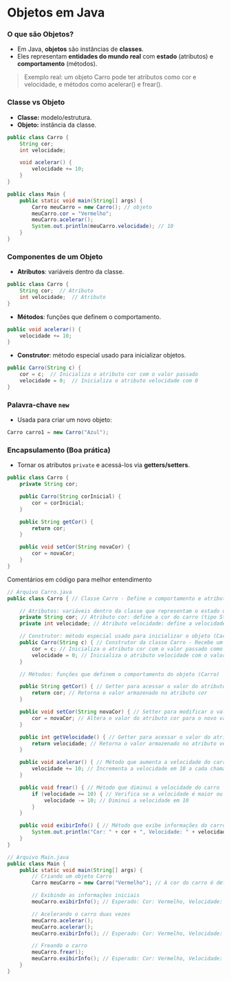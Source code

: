 # Objetos em Java

### **O que são Objetos?**

- Em Java, **objetos** são instâncias de **classes**.
- Eles representam **entidades do mundo real** com **estado** (atributos) e **comportamento** (métodos).

> Exemplo real: um objeto Carro pode ter atributos como cor e velocidade, e métodos como acelerar() e frear().
> 

### **Classe vs Objeto**

- **Classe:** modelo/estrutura.
- **Objeto:** instância da classe.

```java
public class Carro {
    String cor;
    int velocidade;

    void acelerar() {
        velocidade += 10;
    }
}
```

```java
public class Main {
    public static void main(String[] args) {
        Carro meuCarro = new Carro(); // objeto
        meuCarro.cor = "Vermelho";
        meuCarro.acelerar();
        System.out.println(meuCarro.velocidade); // 10
    }
}
```

### **Componentes de um Objeto**

- **Atributos**: variáveis dentro da classe.

```java
public class Carro {
    String cor;  // Atributo
    int velocidade;  // Atributo
}
```

- **Métodos**: funções que definem o comportamento.

```java
public void acelerar() {
    velocidade += 10;
}
```

- **Construtor**: método especial usado para inicializar objetos.

```java
public Carro(String c) {
    cor = c;  // Inicializa o atributo cor com o valor passado
    velocidade = 0;  // Inicializa o atributo velocidade com 0
}
```

### **Palavra-chave `new`**

- Usada para criar um novo objeto:

```java
Carro carro1 = new Carro("Azul");
```

### **Encapsulamento (Boa prática)**

- Tornar os atributos `private` e acessá-los via **getters/setters**.

```java
public class Carro {
    private String cor;

    public Carro(String corInicial) {
        cor = corInicial;
    }

    public String getCor() {
        return cor;
    }

    public void setCor(String novaCor) {
        cor = novaCor;
    }
}
```

Comentários em código para melhor entendimento

```java
// Arquivo Carro.java
public class Carro { // Classe Carro - Define o comportamento e atributos de um carro

    // Atributos: variáveis dentro da classe que representam o estado do objeto
    private String cor; // Atributo cor: define a cor do carro (tipo String)
    private int velocidade; // Atributo velocidade: define a velocidade do carro (tipo int)

    // Construtor: método especial usado para inicializar o objeto (Carro)
    public Carro(String c) { // Construtor da classe Carro - Recebe um valor para a cor do carro
        cor = c; // Inicializa o atributo cor com o valor passado como argumento
        velocidade = 0; // Inicializa o atributo velocidade com o valor 0 (começa parado)
    }

    // Métodos: funções que definem o comportamento do objeto (Carro)

    public String getCor() { // Getter para acessar o valor do atributo cor
        return cor; // Retorna o valor armazenado no atributo cor
    }

    public void setCor(String novaCor) { // Setter para modificar o valor do atributo cor
        cor = novaCor; // Altera o valor do atributo cor para o novo valor recebido
    }

    public int getVelocidade() { // Getter para acessar o valor do atributo velocidade
        return velocidade; // Retorna o valor armazenado no atributo velocidade
    }

    public void acelerar() { // Método que aumenta a velocidade do carro
        velocidade += 10; // Incrementa a velocidade em 10 a cada chamada
    }

    public void frear() { // Método que diminui a velocidade do carro
        if (velocidade >= 10) { // Verifica se a velocidade é maior ou igual a 10
            velocidade -= 10; // Diminui a velocidade em 10
        }
    }

    public void exibirInfo() { // Método que exibe informações do carro
        System.out.println("Cor: " + cor + ", Velocidade: " + velocidade + " km/h"); // Exibe a cor e a velocidade do carro
    }
}

```

```java
// Arquivo Main.java
public class Main {
    public static void main(String[] args) {
        // Criando um objeto Carro
        Carro meuCarro = new Carro("Vermelho"); // A cor do carro é definida como "Vermelho"

        // Exibindo as informações iniciais
        meuCarro.exibirInfo(); // Esperado: Cor: Vermelho, Velocidade: 0 km/h

        // Acelerando o carro duas vezes
        meuCarro.acelerar();
        meuCarro.acelerar();
        meuCarro.exibirInfo(); // Esperado: Cor: Vermelho, Velocidade: 20 km/h

        // Freando o carro
        meuCarro.frear();
        meuCarro.exibirInfo(); // Esperado: Cor: Vermelho, Velocidade: 10 km/h
    }
}
```
